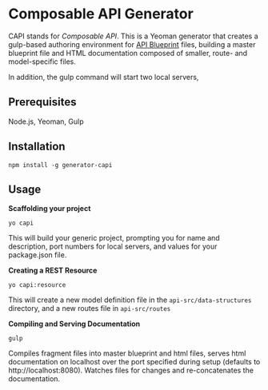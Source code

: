 # Composable API Generator

CAPI stands for _Composable API_. This is a Yeoman generator that creates a gulp-based authoring environment for [API Blueprint][apib] files, building a master blueprint file and HTML documentation composed of smaller, route- and model-specific files.

[apib]: https://apiblueprint.org/documentation/tutorial.html

In addition, the gulp command will start two local servers, 

## Prerequisites

Node.js, Yeoman, Gulp

## Installation

    npm install -g generator-capi

## Usage

**Scaffolding your project**

    yo capi 

This will build your generic project, prompting you for name and description, port numbers for local servers, and values for your package.json file.  

**Creating a REST Resource**

    yo capi:resource

This will create a new model definition file in the `api-src/data-structures` directory, and a new routes file in `api-src/routes`

**Compiling and Serving Documentation**

    gulp

Compiles fragment files into master blueprint and html files, serves html documentation on localhost over the port specified during setup (defaults to http://localhost:8080). Watches files for changes and re-concatenates the documentation. 
